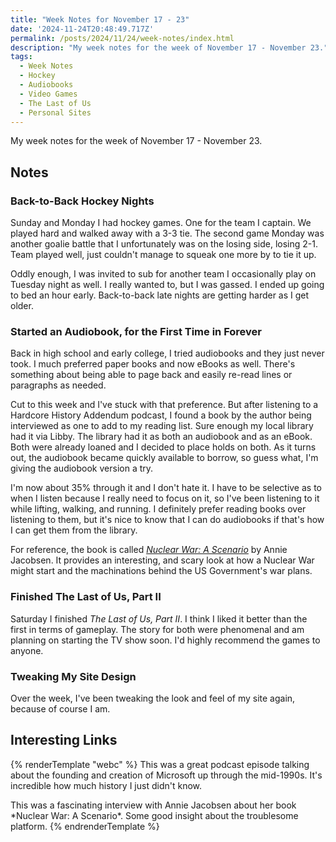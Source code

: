 ```yaml
---
title: "Week Notes for November 17 - 23"
date: '2024-11-24T20:48:49.717Z'
permalink: /posts/2024/11/24/week-notes/index.html
description: "My week notes for the week of November 17 - November 23."
tags:
  - Week Notes
  - Hockey
  - Audiobooks
  - Video Games
  - The Last of Us
  - Personal Sites
---
```


My week notes for the week of November 17 - November 23.
<!-- excerpt -->

## Notes

### Back-to-Back Hockey Nights

Sunday and Monday I had hockey games. One for the team I captain. We played hard and walked away with a 3-3 tie. The second game Monday was another goalie battle that I unfortunately was on the losing side, losing 2-1. Team played well, just couldn't manage to squeak one more by to tie it up.

Oddly enough, I was invited to sub for another team I occasionally play on Tuesday night as well. I really wanted to, but I was gassed. I ended up going to bed an hour early. Back-to-back late nights are getting harder as I get older.

### Started an Audiobook, for the First Time in Forever

Back in high school and early college, I tried audiobooks and they just never took. I much preferred paper books and now eBooks as well. There's something about being able to page back and easily re-read lines or paragraphs as needed.

Cut to this week and I've stuck with that preference. But after listening to a Hardcore History Addendum podcast, I found a book by the author being interviewed as one to add to my reading list. Sure enough my local library had it via Libby. The library had it as both an audiobook and as an eBook. Both were already loaned and I decided to place holds on both. As it turns out, the audiobook became quickly available to borrow, so guess what, I'm giving the audiobook version a try.

I'm now about 35% through it and I don't hate it. I have to be selective as to when I listen because I really need to focus on it, so I've been listening to it while lifting, walking, and running. I definitely prefer reading books over listening to them, but it's nice to know that I can do audiobooks if that's how I can get them from the library.

For reference, the book is called [*Nuclear War: A Scenario*](https://bookshop.org/p/books/nuclear-war-a-scenario-annie-jacobsen/20335598?ean=9780593476093) by Annie Jacobsen. It provides an interesting, and scary look at how a Nuclear War might start and the machinations behind the US Government's war plans.

### Finished The Last of Us, Part II

Saturday I finished *The Last of Us, Part II*. I think I liked it better than the first in terms of gameplay. The story for both were phenomenal and am planning on starting the TV show soon. I'd highly recommend the games to anyone.

### Tweaking My Site Design

Over the week, I've been tweaking the look and feel of my site again, because of course I am.

## Interesting Links

{% renderTemplate "webc" %}
<shared-link title="Microsoft Volume I" url="https://www.acquired.fm/episodes/microsoft" author="Acquired Podcast">
This was a great podcast episode talking about the founding and creation of Microsoft up through the mid-1990s. It's incredible how much history I just didn't know.
</shared-link>

<shared-link title="The Handmaidens of the Apocalypse" url="https://www.dancarlin.com/product/ep-29-the-handmaidens-of-the-apocalypse/" author="Hardcore History Addendum">
This was a fascinating interview with Annie Jacobsen about her book *Nuclear War: A Scenario*.
</shared-link>

<shared-link title="Don't Call it a Substack" url="https://www.anildash.com/2024/11/19/dont-call-it-a-substack/" author="Anil Dash">
Some good insight about the troublesome platform.
</shared-link>
{% endrenderTemplate %}
